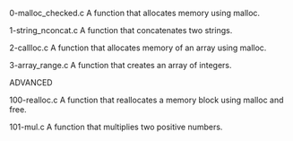 0-malloc_checked.c
A function that allocates memory using malloc.

1-string_nconcat.c
A function that concatenates two strings.

2-callloc.c
A function that allocates memory of an array using malloc.

3-array_range.c
A function that creates an array of integers.

ADVANCED

100-realloc.c
A function that reallocates a memory block using malloc and free.

101-mul.c
A function that multiplies two positive numbers.
